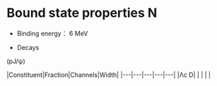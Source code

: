 # Bound state properties N

* Binding energy： 6 MeV

* Decays

(pJ/ψ)

|Constituent|Fraction|Channels|Width|
|---|---|---|---|---|
|Λc D|   |   |   |   |

